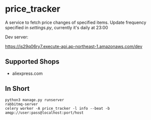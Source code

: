 # price_tracker
  A service to fetch price changes of specified items. Update frequency specified in *settings.py*, currently it's daily at 23:00
  
  Dev server:
  
  https://is29q06ry7.execute-api.ap-northeast-1.amazonaws.com/dev
  
## Supported Shops
  * aliexpress.com

## In Short
    python3 manage.py runserver
    rabbitmq-server
    celery worker -A price_tracker -l info --beat -b amqp://user:pass@localhost:port/host
